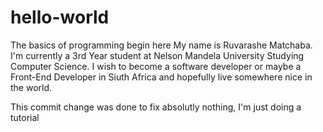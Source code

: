 # hello-world
The basics of programming begin here
My name is Ruvarashe Matchaba. I'm currently a 3rd Year student at Nelson Mandela University Studying Computer Science. I wish to become a software developer or maybe a Front-End Developer in Siuth Africa and hopefully live somewhere nice in the world.

This commit change was done to fix absolutly nothing, I'm just doing a tutorial

